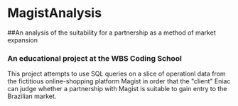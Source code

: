 # MagistAnalysis
##An analysis of the suitability for a partnership as a method of market expansion
### An educational project at the WBS Coding School

This project attempts to use SQL queries on a slice of operationl data from the fictitious online-shopping platform Magist in order that
the "client" Eniac can judge whether a partnership with Magist is suitable to gain entry to the Brazilian market.
